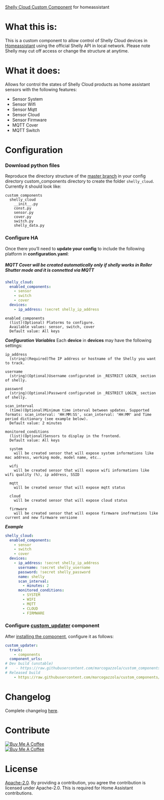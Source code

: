 [Shelly Cloud Custom Component](https://github.com/marcogazzola/custom_components) for homeassistant

# What this is:
This is a custom component to allow control of Shelly Cloud devices in [Homeassistant](https://home-assistant.io) using the official Shelly API in local network. Please note Shelly may cut off access or change the structure at anytime.

# What it does:
Allows for control the states of Shelly Cloud products as home assistant sensors with the following features:

* Sensor System
* Sensor Wifi
* Sensor Mqtt
* Sensor Cloud
* Sensor Firmware
* MQTT Cover
* MQTT Switch

# Configuration
### Download python files
Reproduce the directory structure of the [master branch](https://github.com/marcogazzola/custom_components) in your config directory custom_components directory to create the folder `shelly_cloud`. Currently it should look like:
```
custom_components
  shelly_cloud
    __init__.py
    const.py
    sensor.py
    cover.py
    switch.py
    shelly_data.py
```
### Configure HA
Once there you’ll need to **update your config** to include the following platform in **configuration.yaml**:

##### MQTT Cover will be created automatically only if shelly works in Roller Shutter mode and it is connetted via MQTT

```yaml
shelly_cloud:
  enabled_components:
    - sensor
    - switch
    - cover
  devices:
    - ip_address: !secret shelly_ip_address
```

```
enabled_components
  (list)(Optional) Platorms to configure.
  Available values: sensor, switch, cover
  Default value: All keys
```
  
***Configuration Variables***
Each **device** in **devices** may have the following settings:

```
ip_address
  (string)(Required)The IP address or hostname of the Shelly you want to track.

username
  (string)(Optional)Username configurated in _RESTRICT LOGIN_ section of shelly.

password
  (string)(Optional)Password configurated in _RESTRICT LOGIN_ section of shelly.

scan_interval
  (time)(Optional)Minimum time interval between updates. Supported formats: scan_interval: 'HH:MM:SS', scan_interval: 'HH:MM' and Time period dictionary (see example below).
  Default value: 2 minutes

monitored_conditions
  (list)(Optional)Sensors to display in the frontend.
  Default value: All keys
  
  system
    will be created sensor that will expose system informations like mac address, working mode, model name, etc..

  wifi
    will be created sensor that will expose wifi informations like wifi quality (%), ip address, SSID

  mqtt
    will be created sensor that will expose mqtt status

  cloud
    will be created sensor that will expose cloud status

  firmware
    will be created sensor that will expose firmware inofrmations like current and new firmware versione
```

***Example***
```yaml
shelly_cloud:
  enabled_components:
    - sensor
    - switch
    - cover
  devices:
    - ip_address: !secret shelly_ip_address
      username: !secret shelly_username
      password: !secret shelly_password
      name: shelly
      scan_interval:
        - minutes: 2
      monitored_conditions:
        - SYSTEM
        - WIFI
        - MQTT
        - CLOUD
        - FIRMWARE
```

### Configure [custom_updater](https://github.com/custom-components/custom_updater) component
After [installing the component](https://github.com/custom-components/custom_updater/wiki/Installation), configure it as follows:

```yaml
custom_updater:
  track:
    - components
  component_urls:
# Dev build (unstable)
#    - https://raw.githubusercontent.com/marcogazzola/custom_components/dev/custom_components.json
# Released build
    - https://raw.githubusercontent.com/marcogazzola/custom_components/master/custom_components.json
```


# Changelog
Complete changelog [here](https://github.com/marcogazzola/custom_components/blob/master/CHANGELOG.md).

# Contribute
<a href="https://www.buymeacoffee.com/Gazzolinho" target="_blank"><img src="https://www.buymeacoffee.com/assets/img/custom_images/orange_img.png" alt="Buy Me A Coffee" style="height: auto !important;width: auto !important;" ></a>
<br>
<a href="https://paypal.me/pools/c/8cMcW6wRNZ" target="_blank"><img src="https://www.paypalobjects.com/webstatic/mktg/logo/pp_cc_mark_37x23.jpg" alt="Buy Me A Coffee" style="height: auto !important;width: auto !important;" ></a>


# License
[Apache-2.0](LICENSE). By providing a contribution, you agree the contribution is licensed under Apache-2.0. This is required for Home Assistant contributions.
